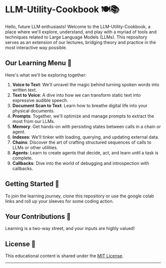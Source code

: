 # LLM-Utility-Cookbook 🍽️📚

Hello, future LLM enthusiasts! Welcome to the LLM-Utility-Cookbook, a place where we'll explore, understand, and play with a myriad of tools and techniques related to Large Language Models (LLMs). This repository serves as an extension of our lectures, bridging theory and practice in the most interactive way possible.

## Our Learning Menu 📜

Here's what we'll be exploring together:

1. **Voice to Text**: We'll unravel the magic behind turning spoken words into written text.
2. **Text to Voice**: A dive into how we can transform static text into expressive audible speech.
3. **Document Scan to Text**: Learn how to breathe digital life into your physical documents.
4. **Prompts**: Together, we'll optimize and manage prompts to extract the most from our LLMs.
5. **Memory**: Get hands-on with persisting states between calls in a chain or agent.
6. **Indexes**: We'll tinker with loading, querying, and updating external data.
7. **Chains**: Discover the art of crafting structured sequences of calls to LLMs or other utilities.
8. **Agents**: Learn to create agents that decide, act, and learn until a task is complete.
9. **Callbacks**: Dive into the world of debugging and introspection with callbacks.

## Getting Started 🚀

To join the learning journey, clone this repository or use the google colab links and roll up your sleeves for some coding action.

## Your Contributions 💫

Learning is a two-way street, and your inputs are highly valued!

## License 📜

This educational content is shared under the [MIT License](LICENSE.md).

---
